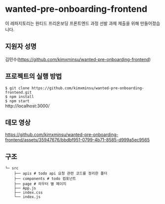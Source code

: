# wanted-pre-onboarding-frontend

이 레파지토리는 원티드 프리온보딩 프론트엔드 과정 선발 과제 제출을 위해 만들어졌습니다.

## 지원자 성명
김민수(https://github.com/kimxminsu/wanted-pre-onboarding-frontend)

## 프로젝트의 실행 방법
`$ git clone https://github.com/kimxminsu/wanted-pre-onboarding-frontend.git`  
`$ npm install`  
`$ npm start`  
http://localhost:3000/

## 데모 영상
https://github.com/kimxminsu/wanted-pre-onboarding-frontend/assets/35947676/bbdbf951-0799-4b71-8585-d999a5ec9565

## 구조
```
└─ src
    ├── apis # todo api 요청 관련 코드를 정리한 폴더
    ├── components # todo 컴포넌트
    ├── page # 라우터 별 페이지
    ├── App.js
    ├── index.css
    └── index.js
```